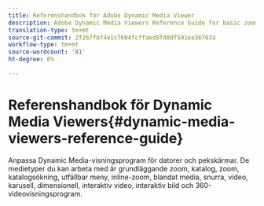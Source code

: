 ```yaml
---
title: Referenshandbok för Adobe Dynamic Media Viewer
description: Adobe Dynamic Media Viewers Reference Guide for basic zoom, ecatalog, zoom, ecatalog search, flyout, inline zoom, mixline media, spin, video, carousel, Dimensional, interactive video, interactive image, and video 360 viewers.
translation-type: tm+mt
source-git-commit: 2f26ffbf4e1c7604fcffaed8fd0df591ea36763a
workflow-type: tm+mt
source-wordcount: '81'
ht-degree: 0%

---
```



# Referenshandbok för Dynamic Media Viewers{#dynamic-media-viewers-reference-guide}

Anpassa Dynamic Media-visningsprogram för datorer och pekskärmar. De medietyper du kan arbeta med är grundläggande zoom, katalog, zoom, katalogsökning, utfällbar meny, inline-zoom, blandat media, snurra, video, karusell, dimensionell, interaktiv video, interaktiv bild och 360-videovisningsprogram.


